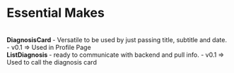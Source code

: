 # Essential Makes
<br>
<b> DiagnosisCard </b>
- Versatile to be used by just passing title, subtitle and date. 
- v0.1 => Used in Profile Page
<br>
<b> ListDiagnosis </b>
- ready to communicate with backend and pull info.
- v0.1 => Used to call the diagnosis card
